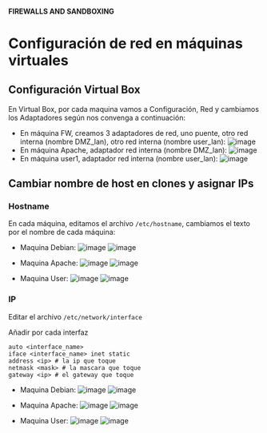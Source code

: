 #### FIREWALLS AND SANDBOXING

# Configuración de red en máquinas virtuales

## Configuración Virtual Box
En Virtual Box, por cada maquina vamos a Configuración, Red y cambiamos los Adaptadores según nos convenga a continuación:
* En máquina FW, creamos 3 adaptadores de red, uno puente, otro red interna (nombre DMZ_lan), otro red interna (nombre user_lan):
  ![image](https://user-images.githubusercontent.com/83337658/204324389-03a87065-d927-4349-b16e-c081dc437d07.png)
* En máquina Apache, adaptador red interna (nombre DMZ_lan):
  ![image](https://user-images.githubusercontent.com/83337658/204324673-b0966e6e-3c68-45da-b0aa-3e2d04e3a485.png)
* En máquina user1, adaptador red interna (nombre user_lan):
  ![image](https://user-images.githubusercontent.com/83337658/204324973-34c81f48-92d6-42c5-8764-0ad257c9ee01.png)

## Cambiar nombre de host en clones y asignar IPs
### Hostname
En cada máquina, editamos el archivo ```/etc/hostname```, cambiamos el texto por el nombre de cada máquina:
  - Maquina Debian:
  ![image](https://user-images.githubusercontent.com/83337658/204322522-bf5a05d0-dd12-4ffc-84a4-4c31111f3c73.png)
  ![image](https://user-images.githubusercontent.com/83337658/204323275-c535b69b-63f8-48ce-918a-b81cb6bd3de8.png)
  
  - Maquina Apache:
  ![image](https://user-images.githubusercontent.com/83337658/204325776-c9f4596d-5e7c-42f1-8e1a-ea82d6155da1.png)
  ![image](https://user-images.githubusercontent.com/83337658/204327470-eb1b6cb1-c106-463e-9688-ee295c8e4c75.png)
  
  - Maquina User:
  ![image](https://user-images.githubusercontent.com/83337658/204326624-deca14b9-3e7b-4a5f-978a-24fed5664f25.png)
  ![image](https://user-images.githubusercontent.com/83337658/204327033-015175a8-2978-47c2-8b8b-53bf6322b0b4.png)
  
  
### IP
Editar el archivo ```/etc/network/interface```

Añadir por cada interfaz
```
auto <interface_name>
iface <interface_name> inet static
address <ip> # la ip que toque
netmask <mask> # la mascara que toque
gateway <ip> # el gateway que toque
```
  - Maquina Debian:
  ![image](https://user-images.githubusercontent.com/83337658/204330579-2d66b919-cc4a-410f-9b0e-4a553968fd4d.png)
  ![image](https://user-images.githubusercontent.com/83337658/205100894-cd98dd80-b116-421c-a516-dbffc7c0f09c.png)
  
  - Maquina Apache:
  ![image](https://user-images.githubusercontent.com/83337658/204339561-b4057913-b080-4e58-a554-9323d82c2e86.png)
  ![image](https://user-images.githubusercontent.com/83337658/205102285-af930448-567f-4431-a677-0374639d161f.png)
  
  - Maquina User:
  ![image](https://user-images.githubusercontent.com/83337658/204340927-ed438a68-4407-4d18-b49d-77780a9b6f22.png)
  ![image](https://user-images.githubusercontent.com/83337658/204341328-550fbd7b-ab82-4e49-90d2-b284f2d8769a.png)


